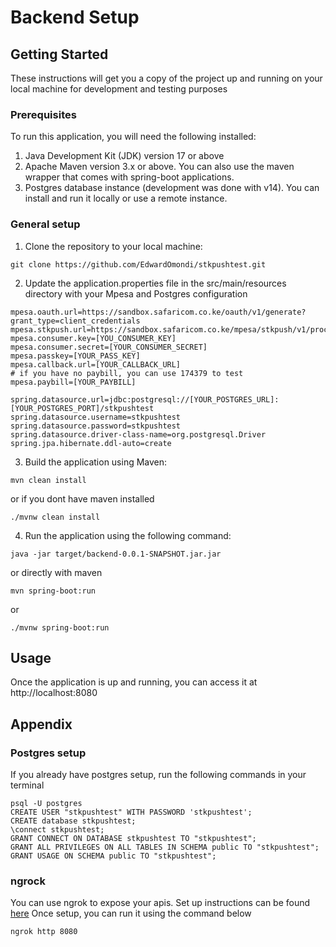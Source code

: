# Backend Setup
## Getting Started
These instructions will get you a copy of the project up and running on your local machine for development and testing purposes
### Prerequisites
To run this application, you will need the following installed:
1. Java Development Kit (JDK) version 17 or above
2. Apache Maven version 3.x or above. You can also use the maven wrapper that comes with spring-boot applications.
3. Postgres database instance (development was done with v14). You can install and run it locally or use a remote instance.
### General setup
1. Clone the repository to your local machine:
```
git clone https://github.com/EdwardOmondi/stkpushtest.git
```
2. Update the application.properties file in the src/main/resources directory with your Mpesa and Postgres configuration
```
mpesa.oauth.url=https://sandbox.safaricom.co.ke/oauth/v1/generate?grant_type=client_credentials
mpesa.stkpush.url=https://sandbox.safaricom.co.ke/mpesa/stkpush/v1/processrequest
mpesa.consumer.key=[YOU_CONSUMER_KEY]
mpesa.consumer.secret=[YOUR_CONSUMER_SECRET] 
mpesa.passkey=[YOUR_PASS_KEY]
mpesa.callback.url=[YOUR_CALLBACK_URL]
# if you have no paybill, you can use 174379 to test
mpesa.paybill=[YOUR_PAYBILL]

spring.datasource.url=jdbc:postgresql://[YOUR_POSTGRES_URL]:[YOUR_POSTGRES_PORT]/stkpushtest
spring.datasource.username=stkpushtest
spring.datasource.password=stkpushtest
spring.datasource.driver-class-name=org.postgresql.Driver
spring.jpa.hibernate.ddl-auto=create
```
3. Build the application using Maven:
```
mvn clean install
```
or if you dont have maven installed
```
./mvnw clean install
```
4. Run the application using the following command:
```
java -jar target/backend-0.0.1-SNAPSHOT.jar.jar
```
or directly with maven 
```
mvn spring-boot:run
```
or
```
./mvnw spring-boot:run
```
## Usage
Once the application is up and running, you can access it at http://localhost:8080
## Appendix
### Postgres setup
If you already have postgres setup, run the following commands in your terminal
```
psql -U postgres
CREATE USER "stkpushtest" WITH PASSWORD 'stkpushtest';
CREATE database stkpushtest;
\connect stkpushtest;
GRANT CONNECT ON DATABASE stkpushtest TO "stkpushtest";
GRANT ALL PRIVILEGES ON ALL TABLES IN SCHEMA public TO "stkpushtest";
GRANT USAGE ON SCHEMA public TO "stkpushtest";
```
### ngrock
You can use ngrok to expose your apis. Set up instructions can be found [here](https://dashboard.ngrok.com/get-started/setup)
Once setup, you can run it using the command below
```
ngrok http 8080
```
